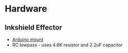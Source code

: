 # Hardware

## Inkshield Effector

* [Arduino mount](http://www.thingiverse.com/thing:628929)
* RC lowpass - uses 4.6K resistor and 2.2uF capacitor